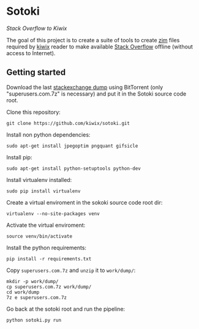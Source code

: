 # Sotoki

*Stack Overflow to Kiwix*

The goal of this project is to create a suite of tools to create
[zim](http://www.openzim.rog) files required by
[kiwix](http://kiwix.org/) reader to make available [Stack Overflow](https://stackoverflow.com/)
offline (without access to Internet).

## Getting started

Download the last [stackexchange dump](https://archive.org/details/stackexchange)
using BitTorrent (only "superusers.com.7z" is necessary) and put it in the Sotoki
source code root.

Clone this repository:

```
git clone https://github.com/kiwix/sotoki.git
```

Install non python dependencies:

```
sudo apt-get install jpegoptim pngquant gifsicle
```

Install pip:

```
sudo apt-get install python-setuptools python-dev
```

Install virtualenv installed:
```
sudo pip install virtualenv
```

Create a virtual enviroment in the sokoki source code root dir:

```
virtualenv --no-site-packages venv
```

Activate the virtual enviroment:
```
source venv/bin/activate
```

Install the python requirements:

```
pip install -r requirements.txt
```

Copy `superusers.com.7z` and `unzip` it to `work/dump/`:

```
mkdir -p work/dump/
cp superusers.com.7z work/dump/
cd work/dump
7z e superusers.com.7z
```

Go back at the sotoki root and run the pipeline:

```
python sotoki.py run
```

